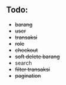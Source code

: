 ## Todo:

- ~~barang~~
- ~~user~~
- ~~transaksi~~
- ~~role~~
- ~~checkout~~
- ~~soft delete barang~~
- search
- ~~filter transaksi~~
- ~~pagination~~
